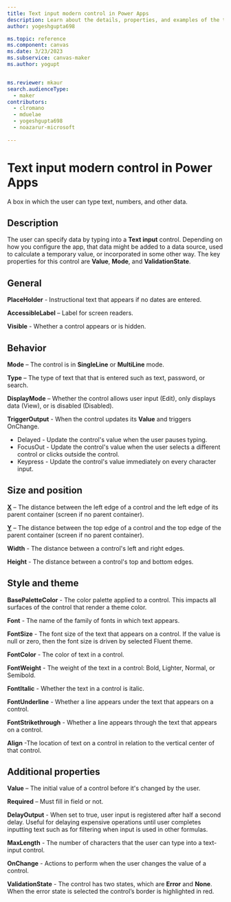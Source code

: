 ```yaml
---
title: Text input modern control in Power Apps
description: Learn about the details, properties, and examples of the text input modern control in Power Apps.
author: yogeshgupta698

ms.topic: reference
ms.component: canvas
ms.date: 3/23/2023
ms.subservice: canvas-maker
ms.author: yogupt


ms.reviewer: mkaur
search.audienceType: 
  - maker
contributors:
  - clromano
  - mduelae
  - yogeshgupta698
  - noazarur-microsoft
  
---
```

# Text input modern control in Power Apps

A box in which the user can type text, numbers, and other data.

## Description
The user can specify data by typing into a **Text input** control. Depending on how you configure the app, that data might be added to a data source, used to calculate a temporary value, or incorporated in some other way. The key properties for this control are **Value**, **Mode**, and **ValidationState**.

## General

**PlaceHolder** - Instructional text that appears if no dates are entered. 

**AccessibleLabel** – Label for screen readers.

**Visible** - Whether a control appears or is hidden. 

## Behavior

**Mode** – The control is in **SingleLine** or **MultiLine** mode.

**Type** – The type of text that that is entered such as text, password, or search. 

**DisplayMode** – Whether the control allows user input (Edit), only displays data (View), or is disabled (Disabled).

**TriggerOutput** - When the control updates its **Value** and triggers OnChange.

- Delayed - Update the control's value when the user pauses typing.
- FocusOut - Update the control's value when the user selects a different control or clicks outside the control.
- Keypress - Update the control's value immediately on every character input.

## Size and position 

**[X](../properties-size-location.md)** – The distance between the left edge of a control and the left edge of its parent container (screen if no parent container).

**[Y](../properties-size-location.md)** – The distance between the top edge of a control and the top edge of the parent container (screen if no parent container).

**Width** - The distance between a control's left and right edges. 

**Height** - The distance between a control's top and bottom edges. 

## Style and theme

**BasePaletteColor** - The color palette applied to a control. This impacts all surfaces of the control that render a theme color.  

**Font** - The name of the family of fonts in which text appears. 

**FontSize** - The font size of the text that appears on a control. If the value is null or zero, then the font size is driven by selected Fluent theme. 

**FontColor** - The color of text in a control. 

**FontWeight** - The weight of the text in a control: Bold, Lighter, Normal, or Semibold. 

**FontItalic** - Whether the text in a control is italic. 

**FontUnderline** - Whether a line appears under the text that appears on a control. 

**FontStrikethrough** - Whether a line appears through the text that appears on a control. 

**Align** -The location of text on a control in relation to the vertical center of that control. 

## Additional properties

**Value** – The initial value of a control before it's changed by the user.

**Required** – Must fill in field or not.

**DelayOutput** - When set to true, user input is registered after half a second delay. Useful for delaying expensive operations until user completes inputting text such as for filtering when input is used in other formulas.

**MaxLength** - The number of characters that the user can type into a text-input control. 

**OnChange** - Actions to perform when the user changes the value of a control.  

**ValidationState** - The control has two states, which are **Error** and **None**. When the error state is selected the control’s border is highlighted in red.


